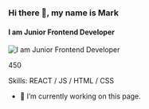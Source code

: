 ### Hi there 👋, my name is Mark
#### I am Junior Frontend Developer
![I am Junior Frontend Developer](https://arturssmirnovs.github.io/github-profile-readme-generator/images/banner.png)

450

Skills: REACT / JS / HTML / CSS

- 🔭 I’m currently working on this page. 




